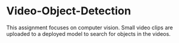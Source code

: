 # Video-Object-Detection
This assignment focuses on computer vision. Small video clips are uploaded to a deployed model to search for objects in the videos.
